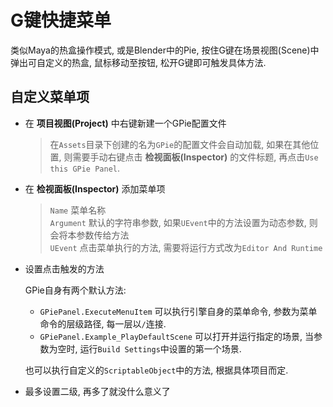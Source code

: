 ﻿# G键快捷菜单

类似Maya的热盒操作模式, 或是Blender中的Pie, 按住G键在场景视图(Scene)中弹出可自定义的热盒, 鼠标移动至按钮, 松开G键即可触发具体方法.

## 自定义菜单项

* 在 __项目视图(Project)__ 中右键新建一个GPie配置文件

	> 在`Assets`目录下创建的名为`GPie`的配置文件会自动加载, 如果在其他位置, 则需要手动右键点击 __检视面板(Inspector)__ 的文件标题, 再点击`Use this GPie Panel`. 

* 在 __检视面板(Inspector)__ 添加菜单项

	> `Name` 菜单名称<br>
	> `Argument` 默认的字符串参数, 如果`UEvent`中的方法设置为动态参数, 则会将本参数传给方法<br>
	> `UEvent` 点击菜单执行的方法, 需要将运行方式改为`Editor And Runtime`

* 设置点击触发的方法

	GPie自身有两个默认方法:
	* `GPiePanel.ExecuteMenuItem` 可以执行引擎自身的菜单命令, 参数为菜单命令的层级路径, 每一层以`/`连接.
	* `GPiePanel.Example_PlayDefaultScene` 可以打开并运行指定的场景, 当参数为空时, 运行`Build Settings`中设置的第一个场景.

	也可以执行自定义的`ScriptableObject`中的方法, 根据具体项目而定.

* 最多设置二级, 再多了就没什么意义了
